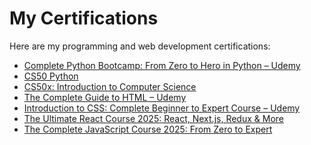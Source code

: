 # My Certifications

Here are my programming and web development certifications:

- [Complete Python Bootcamp: From Zero to Hero in Python – Udemy](https://www.udemy.com/course/complete-python-bootcamp/)
- [CS50 Python](https://pll.harvard.edu/course/cs50s-introduction-programming-python)
- [CS50x: Introduction to Computer Science](https://pll.harvard.edu/course/cs50-introduction-computer-science)
- [The Complete Guide to HTML – Udemy](https://www.udemy.com/course/the-complete-guide-to-html/)
- [Introduction to CSS: Complete Beginner to Expert Course – Udemy](https://www.udemy.com/course/learn-css-course/)
- [The Ultimate React Course 2025: React, Next.js, Redux & More](https://www.udemy.com/course/the-ultimate-react-course/)
- [The Complete JavaScript Course 2025: From Zero to Expert]([https://your-javascript-cert-link](https://www.udemy.com/course/the-complete-javascript-course/))
